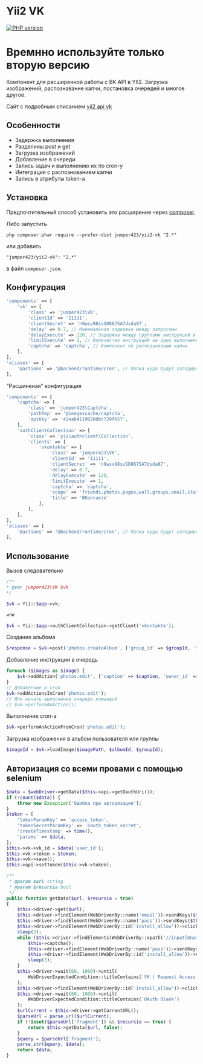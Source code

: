 Yii2 VK
================
[![PHP version](https://badge.fury.io/ph/jumper423%2Fyii2-vk.svg)](https://badge.fury.io/ph/jumper423%2Fyii2-vk)

Времнно используйте только вторую версию
================

Компонент для расширенной работы с ВК API в YII2. Загрузка изображений, распознавание капчи, постановка очередей и многое другое.

Сайт с подробным описанием [yii2 api vk](http://infoblog1.ru/learn/cms/yii/rabota-s-api-vk-v-yii2)

Особенности
------------
* Задержка выполнения
* Разделины post и get
* Загрузка изображений
* Добавление в очереди
* Запись задач и выполнению их по cron-у
* Интеграция с распознованием капчи
* Запись в атрибуты token-а

Установка
------------
Предпочтительный способ установить это расширение через [composer](http://getcomposer.org/download/).

Либо запустить

```
php composer.phar require --prefer-dist jumper423/yii2-vk "2.*"
```

или добавить

```
"jumper423/yii2-vk": "2.*"
```

в файл `composer.json`.

Конфигурация
------------
```php
'components' => [
    'vk' => [
        'class' => 'jumper423\VK',
        'clientId' => '11111',
        'clientSecret' => 'n9wsv98svSD867SA7dsda87',
        'delay' => 0.7, // Минимальная задержка между запросами
        'delayExecute' => 120, // Задержка между группами инструкций в очереди
        'limitExecute' => 1, // Количество инструкций на одно выполнении в очереди
        'captcha' => 'captcha', // Компонент по распознованию капчи
    ],
],
'aliases' => [
    '@actions' => '@backend/runtime/cron', // Папка куда будут складироваться очереди для cron-а
],
```

"Расшиненая" конфигурация

```php
'components' => [
    'captcha' => [
        'class' => 'jumper423\Captcha',
        'pathTmp' => '@imagescache/captcha',
        'apiKey' => '42eab4119020dbc729f657',
    ],
    'authClientCollection' => [
        'class' => 'yii\authclient\Collection',
        'clients' => [
            'vkontakte' => [
                'class' => 'jumper423\VK',
                'clientId' => '11111',
                'clientSecret' => 'n9wsv98svSD867SA7dsda87',
                'delay' => 0.7,
                'delayExecute' => 120,
                'limitExecute' => 1,
                'captcha' => 'captcha',
                'scope' => 'friends,photos,pages,wall,groups,email,stats,ads,offline,notifications', //,messages,nohttps
                'title' => 'ВКонтакте'
            ],
        ],
    ],
],
'aliases' => [
    '@actions' => '@backend/runtime/cron', // Папка куда будут складироваться очереди для cron-а
],
```


Использование
------------

Вызов следовательно 

```php
/**
* @var jumper423\VK $vk
*/

$vk = Yii::$app->vk;

или

$vk = Yii::$app->authClientCollection->getClient('vkontakte');
```

Создание альбома

```php
$response = $vk->post('photos.createAlbum', ['group_id' => $groupId, 'title' => $title, 'upload_by_admins_only' => 1]);
```

Добавление инструкции в очередь 

```php
foreach ($images as $image) {
    $vk->addAction('photos.edit', ['caption' => $caption, 'owner_id' => $ownerId, 'photo_id' => $image,]);
}
// Добавление в cron
$vk->addActionsInCron('photos.edit');
// Или начать выполнение очереди командой
// $vk->performAnAction();
```

Выполнение cron-а

```php
$vk->performAnActionFromCron('photos.edit');
```

Загрузка изображения в альбом пользователя или группы

```php
$imageId = $vk->loadImage($imagePath, $albumId, $groupId);
```

Авторизация со всеми провами с помощью selenium
------------

```php
$data = $webDriver->getData($this->api->getOauthUri());
if (!count($data)) {
    throw new Exception('Ошибка при авторизации');
}
$token = [
    'tokenParamKey' => 'access_token',
    'tokenSecretParamKey' => 'oauth_token_secret',
    'createTimestamp' => time(),
    'params' => $data,
];
$this->vk->vk_id = $data['user_id'];
$this->vk->token = $token;
$this->vk->save();
$this->api->setToken($this->vk->token);
```

```php
/**
 * @param $url string
 * @param $recursia bool
 */
public function getData($url, $recursia = true)
{
    $this->driver->get($url);
    $this->driver->findElement(WebDriverBy::name('email'))->sendKeys($this->vkTable->login);
    $this->driver->findElement(WebDriverBy::name('pass'))->sendKeys($this->vkTable->password);
    $this->driver->findElement(WebDriverBy::id('install_allow'))->click();
    sleep(3);
    while ($this->driver->findElements(WebDriverBy::xpath('//input[@name=\'captcha_key\']'))) {
        $this->captcha();
        $this->driver->findElement(WebDriverBy::name('pass'))->sendKeys($this->vkTable->password);
        $this->driver->findElement(WebDriverBy::id('install_allow'))->click();
        sleep(3);
    }
    $this->driver->wait(60, 1000)->until(
        WebDriverExpectedCondition::titleContains('VK | Request Access')
    );
    $this->driver->findElement(WebDriverBy::id('install_allow'))->click();
    $this->driver->wait(60, 1000)->until(
        WebDriverExpectedCondition::titleContains('OAuth Blank')
    );
    $urlCurrent = $this->driver->getCurrentURL();
    $parseUrl = parse_url($urlCurrent);
    if (!isset($parseUrl['fragment']) && $recursia == true) {
        return $this->getData($url, false);
    }
    $query = $parseUrl['fragment'];
    parse_str($query, $data);
    return $data;
}
```

